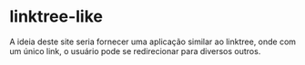 # linktree-like

A ideia deste site seria fornecer uma aplicação similar ao linktree, onde com um único link, o usuário pode se redirecionar para diversos outros.
